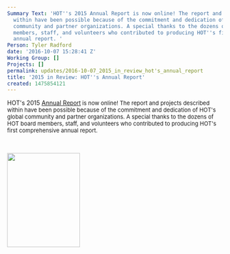 ```yaml
---
Summary Text: 'HOT''s 2015 Annual Report is now online! The report and projects described
  within have been possible because of the commitment and dedication of HOT''s global
  community and partner organizations. A special thanks to the dozens of HOT board
  members, staff, and volunteers who contributed to producing HOT''s first comprehensive
  annual report. '
Person: Tyler Radford
date: '2016-10-07 15:28:41 Z'
Working Group: []
Projects: []
permalink: updates/2016-10-07_2015_in_review_hot's_annual_report
title: '2015 in Review: HOT''s Annual Report'
created: 1475854121
---
```

<p>HOT's 2015 <a href="https://hotosm.org/annual_report" target="_self">Annual R</a><a style="font-size: 13.008px;" href="https://hotosm.org/annual_report" target="_self">eport</a><span style="font-size: 13.008px;"> is now online! The report and projects described within have been possible because of the commitment and dedication of HOT's global community and partner organizations. A special thanks to the dozens of HOT board members, staff, and volunteers who contributed to producing HOT's first comprehensive annual report.&nbsp;</span></p><p>&nbsp;</p><p><a style="font-size: 13.008px; text-decoration: underline;" href="https://hotosm.org/annual_report" target="_self"><img class="image-medium" src="/sites/default/files/styles/medium/public/HOT_2015_Annual_Report_0.jpg?itok=2-vasnzh" alt="" width="170" height="220"></a></p>
